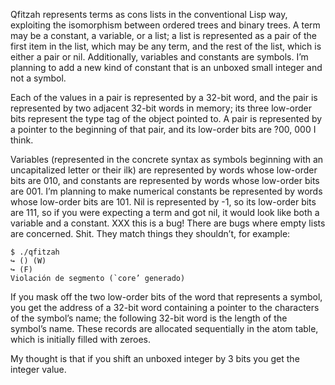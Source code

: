Qfitzah represents terms as cons lists in the conventional Lisp way,
exploiting the isomorphism between ordered trees and binary trees.  A
term may be a constant, a variable, or a list; a list is represented
as a pair of the first item in the list, which may be any term, and
the rest of the list, which is either a pair or nil.  Additionally,
variables and constants are symbols.  I’m planning to add a new kind
of constant that is an unboxed small integer and not a symbol.

Each of the values in a pair is represented by a 32-bit word, and the
pair is represented by two adjacent 32-bit words in memory; its three
low-order bits represent the type tag of the object pointed to.  A
pair is represented by a pointer to the beginning of that pair, and
its low-order bits are ?00, 000 I think.

Variables (represented in the concrete syntax as symbols beginning
with an uncapitalized letter or their ilk) are represented by words
whose low-order bits are 010, and constants are represented by words
whose low-order bits are 001.  I’m planning to make numerical
constants be represented by words whose low-order bits are 101.  Nil
is represented by -1, so its low-order bits are 111, so if you were
expecting a term and got nil, it would look like both a variable and a
constant.  XXX this is a bug!  There are bugs where empty lists are
concerned.  Shit.  They match things they shouldn’t, for example:

    $ ./qfitzah
    ↪ () (W)
    ↪ (F)
    Violación de segmento (`core’ generado)

If you mask off the two low-order bits of the word that represents a
symbol, you get the address of a 32-bit word containing a pointer to
the characters of the symbol’s name; the following 32-bit word is the
length of the symbol’s name.  These records are allocated sequentially
in the atom table, which is initially filled with zeroes.

My thought is that if you shift an unboxed integer by 3 bits you get
the integer value.
